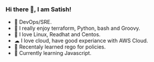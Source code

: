 ### Hi there 👋,  I am Satish!
- 👀  DevOps/SRE.
- 👯 I really enjoy terraform, Python, bash and Groovy.
- 🐧 I love Linux, Readhat and Centos.
- ☁ I love cloud, have good experiance with AWS Cloud.
- 🤔 Recentaly learned rego for policies. 
- 🌱 Currently learning Javascript.
